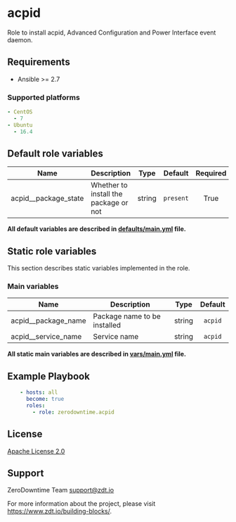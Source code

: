 # acpid

Role to install acpid, Advanced Configuration and Power Interface event daemon.

## Requirements

- Ansible >= 2.7

### Supported platforms

```yml
- CentOS
  - 7
- Ubuntu
  - 16.4
```

## Default role variables

| Name | Description | Type | Default | Required |
| -----| ----------- | :--: | :------:| :------: |
| acpid__package_state | Whether to install the package or not | string | `present` | True |

**All default variables are described in [defaults/main.yml](defaults/main.yml) file.**

## Static role variables

This section describes static variables implemented in the role.

### Main variables

| Name | Description | Type | Default |
| -----| ----------- | :--: | :-----: |
| acpid__package_name | Package name to be installed | string | `acpid` |
| acpid__service_name | Service name | string | `acpid` |

**All static main variables are described in [vars/main.yml](vars/main.yml) file.**

## Example Playbook

```yaml
    - hosts: all
      become: true
      roles:
        - role: zerodowntime.acpid
```

## License

[Apache License 2.0](LICENSE)

## Support

ZeroDowntime Team <support@zdt.io>

For more information about the project, please visit <https://www.zdt.io/building-blocks/>.
